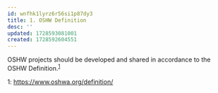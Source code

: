 ```yaml
---
id: wnfhk1lyrz6r56si1p87dy3
title: 1. OSHW Definition
desc: ''
updated: 1728593081001
created: 1728592604551
---
```


OSHW projects should be developed and shared in accordance to the OSHW Definition.<sup>[1](#oshwdef)</sup>

<a name="oshwdef">1</a>: https://www.oshwa.org/definition/
